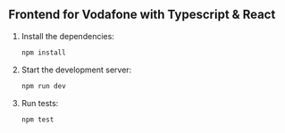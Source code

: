 ## Frontend for Vodafone with Typescript & React

1. Install the dependencies:

   ```bash
   npm install
   ```

2. Start the development server:

   ```bash
   npm run dev
   ```

3. Run tests:

   ```bash
   npm test
   ```
